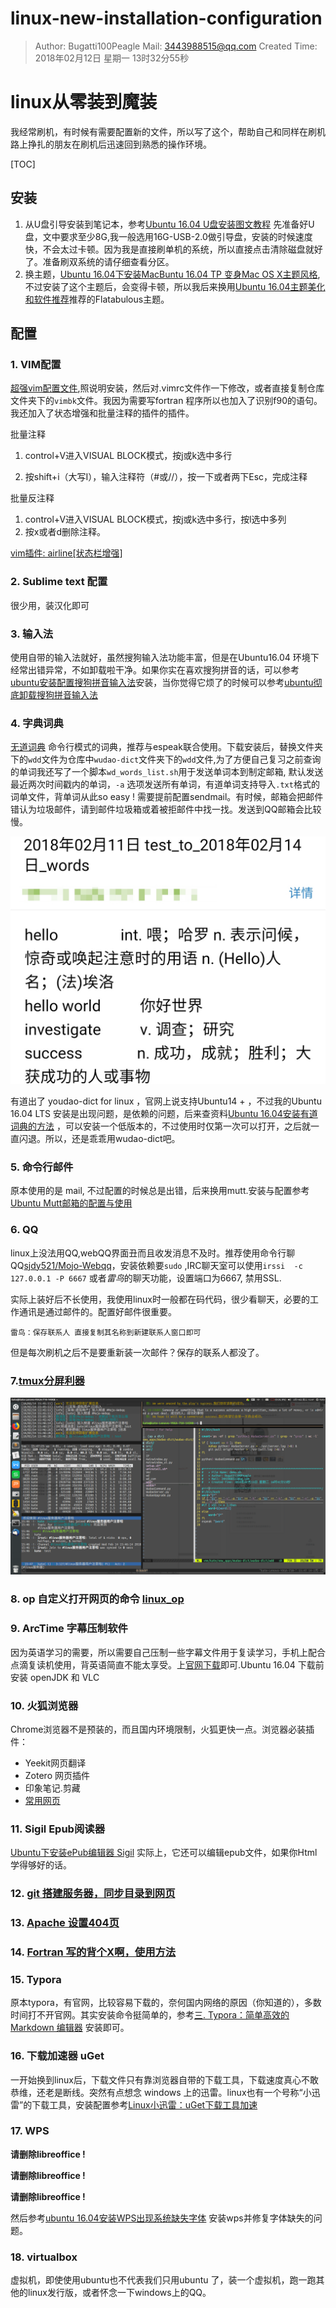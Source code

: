 # linux-new-installation-configuration
> Author: Bugatti100Peagle  Mail: 3443988515@qq.com
> Created Time: 2018年02月12日 星期一 13时32分55秒

# linux从零装到魔装

我经常刷机，有时候有需要配置新的文件，所以写了这个，帮助自己和同样在刷机路上挣扎的朋友在刷机后迅速回到熟悉的操作环境。

[TOC]

## 安装

1. 从U盘引导安装到笔记本，参考[Ubuntu 16.04 U盘安装图文教程](http://www.linuxidc.com/Linux/2016-04/130520.htm) 
   先准备好U盘，文中要求至少8G,我一般选用16G-USB-2.0做引导盘，安装的时候速度快，不会太过卡顿。因为我是直接刷单机的系统，所以直接点击清除磁盘就好了。准备刷双系统的请仔细查看分区。
2. 换主题，[Ubuntu 16.04下安装MacBuntu 16.04 TP 变身Mac OS X主题风格](http://www.linuxidc.com/Linux/2016-06/131947.htm),不过安装了这个主题后，会变得卡顿，所以我后来换用[Ubuntu 16.04主题美化和软件推荐](http://www.linuxidc.com/Linux/2016-09/135165.htm)推荐的Flatabulous主题。

## 配置

### 1. VIM配置 

[超强vim配置文件](https://github.com/ma6174/vim-deprecated),照说明安装，然后对.vimrc文件作一下修改，或者直接复制仓库文件夹下的`vimbk`文件。我因为需要写fortran 程序所以也加入了识别f90的语句。我还加入了状态增强和批量注释的插件的插件。

批量注释

1. control+V进入VISUAL BLOCK模式，按j或k选中多行

2. 按shift+i（大写I），输入注释符（#或//），按一下或者两下Esc，完成注释

批量反注释

1. control+V进入VISUAL  BLOCK模式，按j或k选中多行，按l选中多列
2. 按x或者d删除注释。

[vim插件: airline[状态栏增强] ](http://www.wklken.me/posts/2015/06/07/vim-plugin-airline.html) 

### 2. Sublime text 配置

很少用，装汉化即可

### 3. 输入法

使用自带的输入法就好，虽然搜狗输入法功能丰富，但是在Ubuntu16.04 环境下经常出错异常，不如卸载啦干净。如果你实在喜欢搜狗拼音的话，可以参考[ubuntu安装配置搜狗拼音输入法](https://jingyan.baidu.com/article/a3aad71aa1abe7b1fa009641.html)安装，当你觉得它烦了的时候可以参考[ubuntu彻底卸载搜狗拼音输入法](https://jingyan.baidu.com/article/9faa723154c3dc473d28cb41.html) 

### 4. 字典词典

[无道词典](https://github.com/ChestnutHeng/Wudao-dict) 命令行模式的词典，推荐与espeak联合使用。下载安装后，替换文件夹下的`wdd`文件为仓库中`wudao-dict`文件夹下的`wdd`文件,为了方便自己复习之前查询的单词我还写了一个脚本`wd_words_list.sh`用于发送单词本到制定邮箱, 默认发送最近两次时间戳内的单词，`-a` 选项发送所有单词，有道单词支持导入`.txt`格式的词单文件，背单词从此so easy ! 需要提前配置sendmail。有时候，邮箱会把邮件错认为垃圾邮件，请到邮件垃圾箱或着被拒邮件中找一找。发送到QQ邮箱会比较慢。

![邮件效果](./pictures/wds_1.jpg)

有道出了 youdao-dict for linux ，官网上说支持Ubuntu14 + ，不过我的Ubuntu 16.04 LTS 安装是出现问题，是依赖的问题，后来查资料[Ubuntu 16.04安装有道词典的方法](http://blog.csdn.net/zhuiqiuk/article/details/53645023) ，可以安装一个低版本的，不过使用时仅第一次可以打开，之后就一直闪退。所以，还是乖乖用wudao-dict吧。

### 5. 命令行邮件

原本使用的是 mail, 不过配置的时候总是出错，后来换用mutt.安装与配置参考[Ubuntu Mutt邮箱的配置与使用](http://blog.csdn.net/nolan__roronoa/article/details/52335223) 

### 6. QQ

linux上没法用QQ,webQQ界面丑而且收发消息不及时。推荐使用命令行聊QQ[sjdy521/Mojo-Webqq](https://github.com/sjdy521/Mojo-Webqq)，安装依赖要`sudo` ,IRC聊天室可以使用`irssi  -c 127.0.0.1 -P 6667` 或者*雷鸟*的聊天功能，设置端口为6667, 禁用SSL. 

实际上装好后不长使用，我使用linux时一般都在码代码，很少看聊天，必要的工作通讯是通过邮件的。配置好邮件很重要。

```
雷鸟：保存联系人 直接复制其名称到新建联系人窗口即可	
```

但是每次刷机之后不是要重新装一次邮件？保存的联系人都没了。


### 7.[tmux分屏利器](./tmux/tmux.md)

![tmux](./pictures/tmux_1.png)


### 8. op 自定义打开网页的命令 [linux_op](./op/linux_op.md)

### 9. ArcTime 字幕压制软件

因为英语学习的需要，所以需要自己压制一些字幕文件用于复读学习，手机上配合点滴复读机使用，背英语简直不能太享受。上[官网下载](http://www.arctime.org/download.html)即可.Ubuntu 16.04 下载前安装 openJDK 和 VLC 

### 10. 火狐浏览器

Chrome浏览器不是预装的，而且国内环境限制，火狐更快一点。浏览器必装插件：

- Yeekit网页翻译
- Zotero 网页插件
- 印象笔记.剪藏
- [常用网页](./common_web_pages.md)

### 11. Sigil Epub阅读器

[Ubuntu下安装ePub编辑器 Sigil](https://www.linuxidc.com/Linux/2012-12/75833.htm) 实际上，它还可以编辑epub文件，如果你Html学得够好的话。

### 12. [git 搭建服务器，同步目录到网页](./git_service.md) 

### 13. [Apache 设置404页](./apache_404.md)

### 14. [Fortran 写的背个X啊，使用方法](./xxx/README.md)

### 15. Typora  

原本typora，有官网，比较容易下载的，奈何国内网络的原因（你知道的），多数时间打不开官网。其实安装命令挺简单的，参考[三. Typora：简单高效的 Markdown 编辑器](http://blog.csdn.net/wirelessqa/article/details/70432631) 安装即可。

### 16. 下载加速器 uGet

一开始换到linux后，下载文件只有靠浏览器自带的下载工具，下载速度真心不敢恭维，还老是断线。突然有点想念 windows 上的迅雷。linux也有一个号称“小迅雷”的下载工具，安装配置参考[Linux小迅雷：uGet下载工具加速](http://www.mintos.org/skill/uget-aria2-tweak.html) 

### 17. WPS

**请删除libreoffice !**

**请删除libreoffice !**

**请删除libreoffice !**

然后参考[ubuntu 16.04安装WPS出现系统缺失字体](http://blog.csdn.net/stefansalvatore/article/details/72765659) 安装wps并修复字体缺失的问题。

### 18. virtualbox

虚拟机，即使使用ubuntu也不代表我们只用ubuntu 了，装一个虚拟机，跑一跑其他的linux发行版，或者怀念一下windows上的QQ。